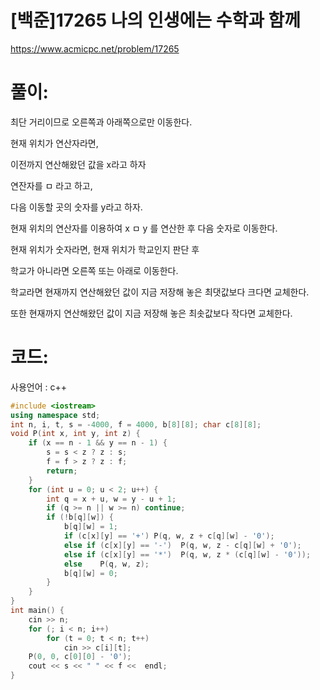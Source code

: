 # [백준]17265 나의 인생에는 수학과 함께

https://www.acmicpc.net/problem/17265

# 풀이:

최단 거리이므로 오른쪽과 아래쪽으로만 이동한다.



현재 위치가 연산자라면,



이전까지 연산해왔던 값을 x라고 하자

연잔자를 ㅁ 라고 하고,

다음 이동할 곳의 숫자를 y라고 하자.



현재 위치의 연산자를 이용하여 x ㅁ y 를 연산한 후 다음 숫자로 이동한다.



현재 위치가 숫자라면,  현재 위치가 학교인지 판단 후

학교가 아니라면 오른쪽 또는 아래로 이동한다.



학교라면 현재까지 연산해왔던 값이 지금 저장해 놓은 최댓값보다 크다면 교체한다.

또한 현재까지 연산해왔던 값이 지금 저장해 놓은 최솟값보다 작다면 교체한다.





# **코드:** 

사용언어 : c++
```c++
#include <iostream>
using namespace std;
int n, i, t, s = -4000, f = 4000, b[8][8]; char c[8][8];
void P(int x, int y, int z) {
	if (x == n - 1 && y == n - 1) {
		s = s < z ? z : s;
		f = f > z ? z : f;
		return;
	}
	for (int u = 0; u < 2; u++) {
		int q = x + u, w = y - u + 1;
		if (q >= n || w >= n) continue;
		if (!b[q][w]) {
			b[q][w] = 1;
			if (c[x][y] == '+')	P(q, w, z + c[q][w] - '0');
			else if (c[x][y] == '-')  P(q, w, z - c[q][w] + '0');
			else if (c[x][y] == '*')  P(q, w, z * (c[q][w] - '0'));
			else	P(q, w, z);
			b[q][w] = 0;
		}
	}
}
int main() {
	cin >> n;
	for (; i < n; i++)
		for (t = 0; t < n; t++)
			cin >> c[i][t];
	P(0, 0, c[0][0] - '0');
	cout << s << " " << f <<  endl;
}
```

